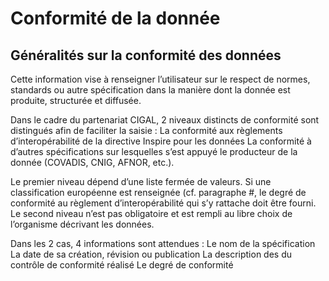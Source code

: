 
<!-- Begin @data_dq_conformities.md -->

#  Conformité de la donnée
## Généralités sur la conformité des données
Cette information vise à renseigner l’utilisateur sur le respect de normes, standards ou autre spécification dans la manière dont la donnée est produite, structurée et diffusée.

Dans le cadre du partenariat CIGAL, 2 niveaux distincts de conformité sont distingués afin de faciliter la saisie :
La conformité aux règlements d’interopérabilité de la directive Inspire pour les données
La conformité à d’autres spécifications sur lesquelles s’est appuyé le producteur de la donnée (COVADIS, CNIG, AFNOR, etc.).

Le premier niveau dépend d’une liste fermée de valeurs. Si une classification européenne est renseignée (cf. paragraphe #, le degré de conformité au règlement d’interopérabilité qui s’y rattache doit être fourni. 
Le second niveau n’est pas obligatoire et est rempli au libre choix de l’organisme décrivant les données. 

Dans les 2 cas, 4 informations sont attendues :
Le nom de la spécification
La date de sa création, révision ou publication
La description des du contrôle de conformité réalisé
Le degré de conformité

<!-- End @data_dq_conformities.md -->

